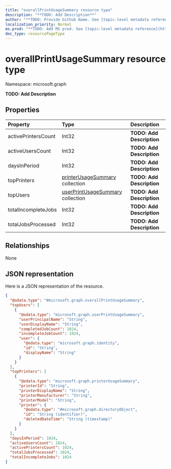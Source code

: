 ```yaml
---
title: "overallPrintUsageSummary resource type"
description: "**TODO: Add Description**"
author: "**TODO: Provide Github Name. See [topic-level metadata reference](https://msgo.azurewebsites.net/add/document/guidelines/metadata.html#topic-level-metadata)**"
localization_priority: Normal
ms.prod: "**TODO: Add MS prod. See [topic-level metadata reference](https://msgo.azurewebsites.net/add/document/guidelines/metadata.html#topic-level-metadata)**"
doc_type: resourcePageType
---
```


# overallPrintUsageSummary resource type


Namespace: microsoft.graph

**TODO: Add Description**

## Properties
|Property|Type|Description|
|:---|:---|:---|
|activePrintersCount|Int32|**TODO: Add Description**|
|activeUsersCount|Int32|**TODO: Add Description**|
|daysInPeriod|Int32|**TODO: Add Description**|
|topPrinters|[printerUsageSummary](../resources/printerusagesummary.md) collection|**TODO: Add Description**|
|topUsers|[userPrintUsageSummary](../resources/userprintusagesummary.md) collection|**TODO: Add Description**|
|totalIncompleteJobs|Int32|**TODO: Add Description**|
|totalJobsProcessed|Int32|**TODO: Add Description**|

## Relationships
None

## JSON representation
Here is a JSON representation of the resource.
<!-- {
  "blockType": "resource",
  "@odata.type": "microsoft.graph.overallPrintUsageSummary"
}
-->
``` json
{
  "@odata.type": "#microsoft.graph.overallPrintUsageSummary",
  "topUsers": [
    {
      "@odata.type": "microsoft.graph.userPrintUsageSummary",
      "userPrincipalName": "String",
      "userDisplayName": "String",
      "completedJobCount": 1024,
      "incompleteJobCount": 1024,
      "user": {
        "@odata.type": "microsoft.graph.identity",
        "id": "String",
        "displayName": "String"
      }
    }
  ],
  "topPrinters": [
    {
      "@odata.type": "microsoft.graph.printerUsageSummary",
      "printerId": "String",
      "printerDisplayName": "String",
      "printerManufacturer": "String",
      "printerModel": "String",
      "printer": {
        "@odata.type": "#microsoft.graph.directoryObject",
        "id": "String (identifier)",
        "deletedDateTime": "String (timestamp)"
      }
    }
  ],
  "daysInPeriod": 1024,
  "activeUsersCount": 1024,
  "activePrintersCount": 1024,
  "totalJobsProcessed": 1024,
  "totalIncompleteJobs": 1024
}
```

